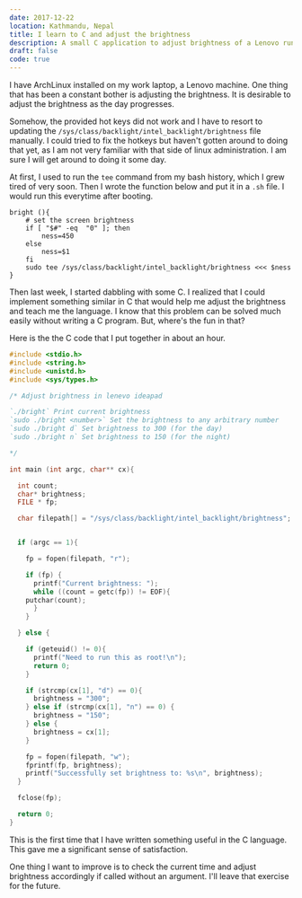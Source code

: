```yaml
---
date: 2017-12-22
location: Kathmandu, Nepal
title: I learn to C and adjust the brightness
description: A small C application to adjust brightness of a Lenovo running ArchLinux
draft: false
code: true
---
```


I have ArchLinux installed on my work laptop, a Lenovo machine.
One thing that has been a constant bother is adjusting the brightness.
It is desirable to adjust the brightness as the day progresses.

Somehow, the provided hot keys did not work and I have to resort to updating
the `/sys/class/backlight/intel_backlight/brightness` file manually. I could
tried to fix the hotkeys but haven't gotten around to doing that yet, as I am
not very familiar with that side of linux administration. I am sure I will
get around to doing it some day.

At first, I used to run the `tee` command from my bash history, which I grew tired
of very soon.
Then I wrote the function below and put it in a `.sh` file. I would run this everytime after booting.

```shell
bright (){
    # set the screen brightness
    if [ "$#" -eq  "0" ]; then
        ness=450
    else
        ness=$1
    fi
    sudo tee /sys/class/backlight/intel_backlight/brightness <<< $ness
}
```

Then last week, I started dabbling with some C. I realized that I could implement something similar in C
that would help me adjust the brightness and teach me the language. I know that this problem can
be solved much easily without writing a C program. But, where's the fun in that?

Here is the the C code that I put together in about an hour.

```c
#include <stdio.h>
#include <string.h>
#include <unistd.h>
#include <sys/types.h>

/* Adjust brightness in lenevo ideapad

`./bright` Print current brightness
`sudo ./bright <number>` Set the brightness to any arbitrary number
`sudo ./bright d` Set brightness to 300 (for the day)
`sudo ./bright n` Set brightness to 150 (for the night)

*/

int main (int argc, char** cx){

  int count;
  char* brightness;
  FILE * fp;

  char filepath[] = "/sys/class/backlight/intel_backlight/brightness";


  if (argc == 1){

    fp = fopen(filepath, "r");

    if (fp) {
      printf("Current brightness: ");
      while ((count = getc(fp)) != EOF){
	putchar(count);
      }
    }

  } else {

    if (geteuid() != 0){
      printf("Need to run this as root!\n");
      return 0;
    }

    if (strcmp(cx[1], "d") == 0){
      brightness = "300";
    } else if (strcmp(cx[1], "n") == 0) {
      brightness = "150";
    } else {
      brightness = cx[1];
    }

    fp = fopen(filepath, "w");
    fprintf(fp, brightness);
    printf("Successfully set brightness to: %s\n", brightness);
  }

  fclose(fp);

  return 0;
}
```


This is the first time that I have written something
useful in the C language. This gave me a significant sense of satisfaction.

One thing I want to improve is to check the current time and adjust brightness
accordingly if called without an argument. I'll leave that exercise for the future.
